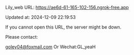 Lily_web URL: https://ae6d-61-165-102-156.ngrok-free.app

Updated at: 2024-12-09 22:19:53

If you cannot open this URL, the server might be down.

Please contact: 

goley04@foxmail.com Or Wechat:GL_yeaH